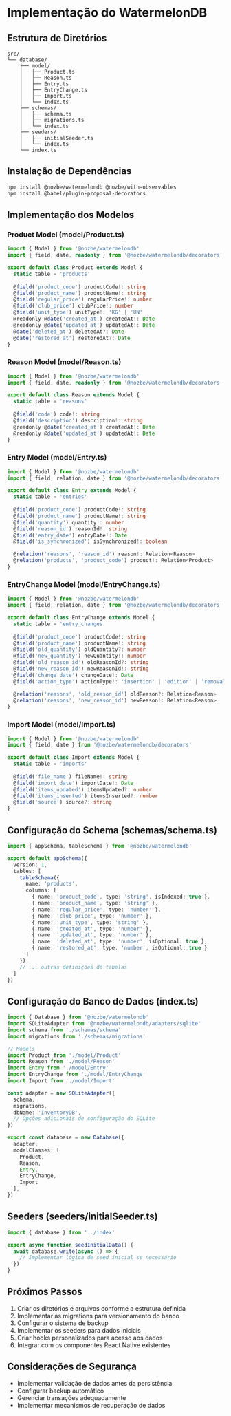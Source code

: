 # Implementação do WatermelonDB

## Estrutura de Diretórios
```
src/
└── database/
    ├── model/
    │   ├── Product.ts
    │   ├── Reason.ts
    │   ├── Entry.ts
    │   ├── EntryChange.ts
    │   ├── Import.ts
    │   └── index.ts
    ├── schemas/
    │   ├── schema.ts
    │   ├── migrations.ts
    │   └── index.ts
    ├── seeders/
    │   ├── initialSeeder.ts
    │   └── index.ts
    └── index.ts
```

## Instalação de Dependências

```bash
npm install @nozbe/watermelondb @nozbe/with-observables
npm install @babel/plugin-proposal-decorators
```

## Implementação dos Modelos

### Product Model (model/Product.ts)
```typescript
import { Model } from '@nozbe/watermelondb'
import { field, date, readonly } from '@nozbe/watermelondb/decorators'

export default class Product extends Model {
  static table = 'products'
  
  @field('product_code') productCode!: string
  @field('product_name') productName!: string
  @field('regular_price') regularPrice!: number
  @field('club_price') clubPrice!: number
  @field('unit_type') unitType!: 'KG' | 'UN'
  @readonly @date('created_at') createdAt!: Date
  @readonly @date('updated_at') updatedAt!: Date
  @date('deleted_at') deletedAt?: Date
  @date('restored_at') restoredAt?: Date
}
```

### Reason Model (model/Reason.ts)
```typescript
import { Model } from '@nozbe/watermelondb'
import { field, date, readonly } from '@nozbe/watermelondb/decorators'

export default class Reason extends Model {
  static table = 'reasons'
  
  @field('code') code!: string
  @field('description') description!: string
  @readonly @date('created_at') createdAt!: Date
  @readonly @date('updated_at') updatedAt!: Date
}
```

### Entry Model (model/Entry.ts)
```typescript
import { Model } from '@nozbe/watermelondb'
import { field, relation, date } from '@nozbe/watermelondb/decorators'

export default class Entry extends Model {
  static table = 'entries'
  
  @field('product_code') productCode!: string
  @field('product_name') productName!: string
  @field('quantity') quantity!: number
  @field('reason_id') reasonId!: string
  @field('entry_date') entryDate!: Date
  @field('is_synchronized') isSynchronized!: boolean

  @relation('reasons', 'reason_id') reason!: Relation<Reason>
  @relation('products', 'product_code') product!: Relation<Product>
}
```

### EntryChange Model (model/EntryChange.ts)
```typescript
import { Model } from '@nozbe/watermelondb'
import { field, relation, date } from '@nozbe/watermelondb/decorators'

export default class EntryChange extends Model {
  static table = 'entry_changes'
  
  @field('product_code') productCode!: string
  @field('product_name') productName!: string
  @field('old_quantity') oldQuantity?: number
  @field('new_quantity') newQuantity!: number
  @field('old_reason_id') oldReasonId?: string
  @field('new_reason_id') newReasonId!: string
  @field('change_date') changeDate!: Date
  @field('action_type') actionType!: 'insertion' | 'edition' | 'removal' | 'movement'

  @relation('reasons', 'old_reason_id') oldReason?: Relation<Reason>
  @relation('reasons', 'new_reason_id') newReason!: Relation<Reason>
}
```

### Import Model (model/Import.ts)
```typescript
import { Model } from '@nozbe/watermelondb'
import { field, date } from '@nozbe/watermelondb/decorators'

export default class Import extends Model {
  static table = 'imports'
  
  @field('file_name') fileName!: string
  @field('import_date') importDate!: Date
  @field('items_updated') itemsUpdated?: number
  @field('items_inserted') itemsInserted?: number
  @field('source') source?: string
}
```

## Configuração do Schema (schemas/schema.ts)
```typescript
import { appSchema, tableSchema } from '@nozbe/watermelondb'

export default appSchema({
  version: 1,
  tables: [
    tableSchema({
      name: 'products',
      columns: [
        { name: 'product_code', type: 'string', isIndexed: true },
        { name: 'product_name', type: 'string' },
        { name: 'regular_price', type: 'number' },
        { name: 'club_price', type: 'number' },
        { name: 'unit_type', type: 'string' },
        { name: 'created_at', type: 'number' },
        { name: 'updated_at', type: 'number' },
        { name: 'deleted_at', type: 'number', isOptional: true },
        { name: 'restored_at', type: 'number', isOptional: true }
      ]
    }),
    // ... outras definições de tabelas
  ]
})
```

## Configuração do Banco de Dados (index.ts)
```typescript
import { Database } from '@nozbe/watermelondb'
import SQLiteAdapter from '@nozbe/watermelondb/adapters/sqlite'
import schema from './schemas/schema'
import migrations from './schemas/migrations'

// Models
import Product from './model/Product'
import Reason from './model/Reason'
import Entry from './model/Entry'
import EntryChange from './model/EntryChange'
import Import from './model/Import'

const adapter = new SQLiteAdapter({
  schema,
  migrations,
  dbName: 'InventoryDB',
  // Opções adicionais de configuração do SQLite
})

export const database = new Database({
  adapter,
  modelClasses: [
    Product,
    Reason,
    Entry,
    EntryChange,
    Import
  ],
})
```

## Seeders (seeders/initialSeeder.ts)
```typescript
import { database } from '../index'

export async function seedInitialData() {
  await database.write(async () => {
    // Implementar lógica de seed inicial se necessário
  })
}
```

## Próximos Passos

1. Criar os diretórios e arquivos conforme a estrutura definida
2. Implementar as migrations para versionamento do banco
3. Configurar o sistema de backup
4. Implementar os seeders para dados iniciais
5. Criar hooks personalizados para acesso aos dados
6. Integrar com os componentes React Native existentes

## Considerações de Segurança

- Implementar validação de dados antes da persistência
- Configurar backup automático
- Gerenciar transações adequadamente
- Implementar mecanismos de recuperação de dados